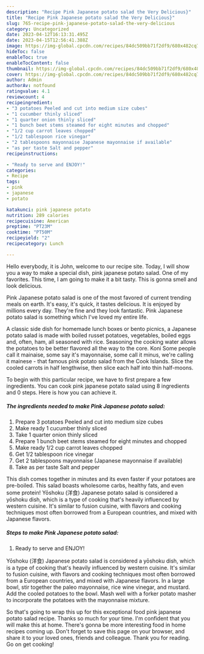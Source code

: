 ```yaml
---
description: "Recipe Pink Japanese potato salad the Very Delicious}"
title: "Recipe Pink Japanese potato salad the Very Delicious}"
slug: 765-recipe-pink-japanese-potato-salad-the-very-delicious
category: Uncategorized
date: 2023-04-12T16:13:31.495Z
date: 2023-04-15T12:56:41.388Z
image: https://img-global.cpcdn.com/recipes/84dc509bb71f2df9/680x482cq70/pink-japanese-potato-salad-recipe-main-photo.jpg
hideToc: false
enableToc: true
enableTocContent: false
thumbnail: https://img-global.cpcdn.com/recipes/84dc509bb71f2df9/680x482cq70/pink-japanese-potato-salad-recipe-main-photo.jpg
cover: https://img-global.cpcdn.com/recipes/84dc509bb71f2df9/680x482cq70/pink-japanese-potato-salad-recipe-main-photo.jpg
author: Admin
authorAv: notfound
ratingvalue: 4.1
reviewcount: 4
recipeingredient:
- "3 potatoes Peeled and cut into medium size cubes"
- "1 cucumber thinly sliced"
- "1 quarter onion thinly sliced"
- "1 bunch beet stems steamed for eight minutes and chopped"
- "1/2 cup carrot leaves chopped"
- "1/2 tablespoon rice vinegar"
- "2 tablespoons mayonnaise Japanese mayonnaise if available"
- "as per taste Salt and pepper"
recipeinstructions:

- "Ready to serve and ENJOY!"
categories:
- Recipe
tags:
- pink
- japanese
- potato

katakunci: pink japanese potato 
nutrition: 289 calories
recipecuisine: American
preptime: "PT23M"
cooktime: "PT50M"
recipeyield: "2"
recipecategory: Lunch

---
```



Hello everybody, it is John, welcome to our recipe site. Today, I will show you a way to make a special dish, pink japanese potato salad. One of my favorites. This time, I am going to make it a bit tasty. This is gonna smell and look delicious.

Pink Japanese potato salad is one of the most favored of current trending meals on earth. It's easy, it's quick, it tastes delicious. It is enjoyed by millions every day. They're fine and they look fantastic. Pink Japanese potato salad is something which I've loved my entire life.

A classic side dish for homemade lunch boxes or bento picnics, a Japanese potato salad is made with boiled russet potatoes, vegetables, boiled eggs and, often, ham, all seasoned with rice. Seasoning the cooking water allows the potatoes to be better flavored all the way to the core. Koni Some people call it mainaise, some say it&#39;s mayonnaise, some call it minus, we&#39;re calling it mainese - that famous pink potato salad from the Cook Islands. Slice the cooled carrots in half lengthwise, then slice each half into thin half-moons.


To begin with this particular recipe, we have to first prepare a few ingredients. You can cook pink japanese potato salad using 8 ingredients and 0 steps. Here is how you can achieve it.

<!--inarticleads1-->

##### The ingredients needed to make Pink Japanese potato salad:

1. Prepare 3 potatoes Peeled and cut into medium size cubes
1. Make ready 1 cucumber thinly sliced
1. Take 1 quarter onion thinly sliced
1. Prepare 1 bunch beet stems steamed for eight minutes and chopped
1. Make ready 1/2 cup carrot leaves chopped
1. Get 1/2 tablespoon rice vinegar
1. Get 2 tablespoons mayonnaise (Japanese mayonnaise if available)
1. Take as per taste Salt and pepper


This dish comes together in minutes and its even faster if your potatoes are pre-boiled. This salad boasts wholesome carbs, healthy fats, and even some protein! Yōshoku (洋食) Japanese potato salad is considered a yōshoku dish, which is a type of cooking that&#39;s heavily influenced by western cuisine. It&#39;s similar to fusion cuisine, with flavors and cooking techniques most often borrowed from a European countries, and mixed with Japanese flavors. 

<!--inarticleads2-->

##### Steps to make Pink Japanese potato salad:


1. Ready to serve and ENJOY!

Yōshoku (洋食) Japanese potato salad is considered a yōshoku dish, which is a type of cooking that&#39;s heavily influenced by western cuisine. It&#39;s similar to fusion cuisine, with flavors and cooking techniques most often borrowed from a European countries, and mixed with Japanese flavors. In a large bowl, stir together the paleo mayonnaise, rice wine vinegar, and mustard. Add the cooled potatoes to the bowl. Mash well with a forker potato masher to incorporate the potatoes with the mayonnaise mixture. 

So that's going to wrap this up for this exceptional food pink japanese potato salad recipe. Thanks so much for your time. I'm confident that you will make this at home. There's gonna be more interesting food in home recipes coming up. Don't forget to save this page on your browser, and share it to your loved ones, friends and colleague. Thank you for reading. Go on get cooking!
